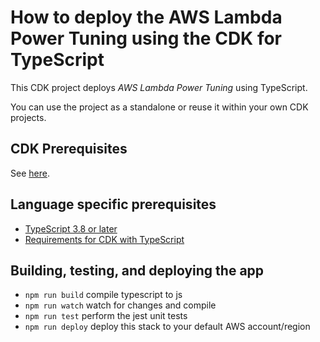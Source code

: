 # How to deploy the AWS Lambda Power Tuning using the CDK for TypeScript

This CDK project deploys *AWS Lambda Power Tuning* using TypeScript.

You can use the project as a standalone or reuse it within your own CDK projects.


## CDK Prerequisites

See [here](../README.md).


## Language specific prerequisites

- [TypeScript 3.8 or later](https://docs.aws.amazon.com/cdk/v2/guide/getting_started.html#getting_started_prerequisites)
- [Requirements for CDK with TypeScript](https://docs.aws.amazon.com/cdk/v2/guide/work-with-cdk-typescript.html)

## Building, testing, and deploying the app

 * `npm run build`   compile typescript to js
 * `npm run watch`   watch for changes and compile
 * `npm run test`    perform the jest unit tests
 * `npm run deploy`      deploy this stack to your default AWS account/region
